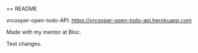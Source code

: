== README

vrcooper-open-todo-API:  https://vrcooper-open-todo-api.herokuapp.com

Made with my mentor at Bloc. 

Test changes.